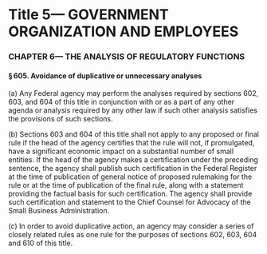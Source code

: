 
# Title 5— GOVERNMENT ORGANIZATION AND EMPLOYEES
### CHAPTER 6— THE ANALYSIS OF REGULATORY FUNCTIONS
#### § 605. Avoidance of duplicative or unnecessary analyses

(a) Any Federal agency may perform the analyses required by sections 602, 603, and 604 of this title in conjunction with or as a part of any other agenda or analysis required by any other law if such other analysis satisfies the provisions of such sections.

(b) Sections 603 and 604 of this title shall not apply to any proposed or final rule if the head of the agency certifies that the rule will not, if promulgated, have a significant economic impact on a substantial number of small entities. If the head of the agency makes a certification under the preceding sentence, the agency shall publish such certification in the Federal Register at the time of publication of general notice of proposed rulemaking for the rule or at the time of publication of the final rule, along with a statement providing the factual basis for such certification. The agency shall provide such certification and statement to the Chief Counsel for Advocacy of the Small Business Administration.

(c) In order to avoid duplicative action, an agency may consider a series of closely related rules as one rule for the purposes of sections 602, 603, 604 and 610 of this title.
